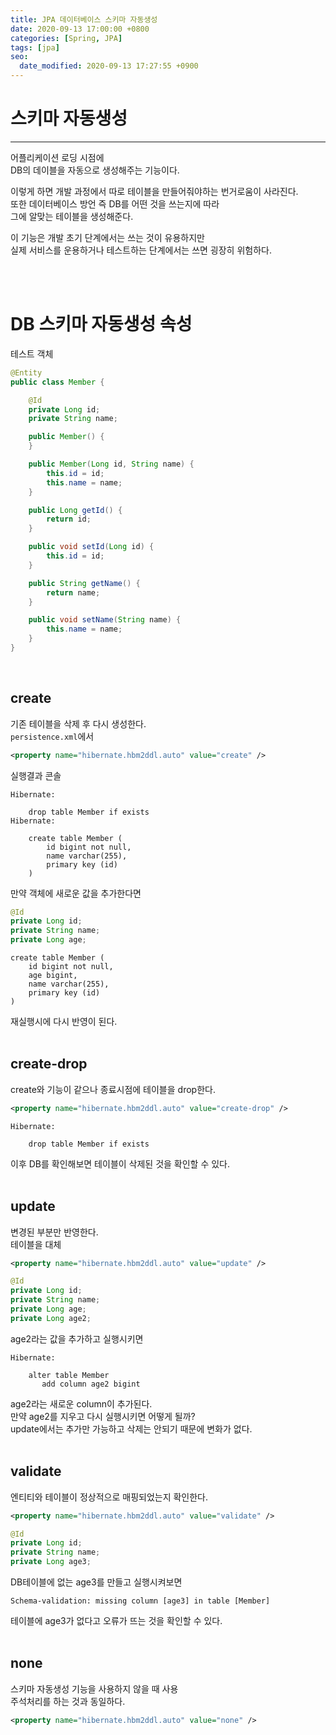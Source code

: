 ```yaml
---
title: JPA 데이터베이스 스키마 자동생성
date: 2020-09-13 17:00:00 +0800
categories: [Spring, JPA]
tags: [jpa]
seo:
  date_modified: 2020-09-13 17:27:55 +0900
---
```


# 스키마 자동생성
---
어플리케이션 로딩 시점에  
DB의 데이블을 자동으로 생성해주는 기능이다.  

이렇게 하면 개발 과정에서 따로 테이블을 만들어줘야하는 번거로움이 사라진다.  
또한 데이터베이스 방언 즉 DB를 어떤 것을 쓰는지에 따라  
그에 알맞는 테이블을 생성해준다.  

이 기능은 개발 초기 단계에서는 쓰는 것이 유용하지만  
실제 서비스를 운용하거나 테스트하는 단계에서는 쓰면 굉장히 위험하다.  

<br><br>

# DB 스키마 자동생성 속성
테스트 객체
```java
@Entity
public class Member {

    @Id
    private Long id;
    private String name;

    public Member() {
    }

    public Member(Long id, String name) {
        this.id = id;
        this.name = name;
    }

    public Long getId() {
        return id;
    }

    public void setId(Long id) {
        this.id = id;
    }

    public String getName() {
        return name;
    }

    public void setName(String name) {
        this.name = name;
    }
}
```
<br>

## create
기존 테이블을 삭제 후 다시 생성한다.  
`persistence.xml`에서 
```xml
<property name="hibernate.hbm2ddl.auto" value="create" />
```

실행결과 콘솔
```
Hibernate: 
    
    drop table Member if exists
Hibernate: 
    
    create table Member (
        id bigint not null,
        name varchar(255),
        primary key (id)
    )
```

만약 객체에 새로운 값을 추가한다면  
```java
@Id
private Long id;
private String name;
private Long age;
```

```
create table Member (
    id bigint not null,
    age bigint,
    name varchar(255),
    primary key (id)
)
```
재실행시에 다시 반영이 된다.  
<br>

## create-drop
create와 기능이 같으나 종료시점에 테이블을 drop한다.  
```xml
<property name="hibernate.hbm2ddl.auto" value="create-drop" />
```

```
Hibernate: 
    
    drop table Member if exists
```
이후 DB를 확인해보면 테이블이 삭제된 것을 확인할 수 있다.  
<br>

## update
변경된 부분만 반영한다.  
테이블을 대체  
```xml
<property name="hibernate.hbm2ddl.auto" value="update" />
```

```java
@Id
private Long id;
private String name;
private Long age;
private Long age2;
```
age2라는 값을 추가하고 실행시키면  

```
Hibernate: 
    
    alter table Member 
       add column age2 bigint
```
age2라는 새로운 column이 추가된다.  
만약 age2를 지우고 다시 실행시키면 어떻게 될까?  
update에서는 추가만 가능하고 삭제는 안되기 때문에 변화가 없다.  
<br>

## validate
엔티티와 테이블이 정상적으로 매핑되었는지 확인한다.  
```xml
<property name="hibernate.hbm2ddl.auto" value="validate" />
```

```java
@Id
private Long id;
private String name;
private Long age3;
```
DB테이블에 없는 age3를 만들고 실행시켜보면  
```
Schema-validation: missing column [age3] in table [Member]
```
테이블에 age3가 없다고 오류가 뜨는 것을 확인할 수 있다.  
<br>

## none
스키마 자동생성 기능을 사용하지 않을 때 사용  
주석처리를 하는 것과 동일하다.  
```xml
<property name="hibernate.hbm2ddl.auto" value="none" />
```